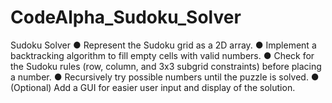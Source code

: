 # CodeAlpha_Sudoku_Solver
Sudoku Solver
● Represent the Sudoku grid as a 2D array.
● Implement a backtracking algorithm to fill empty cells with valid numbers.
● Check for the Sudoku rules (row, column, and 3x3 subgrid constraints) before placing a number.
● Recursively try possible numbers until the puzzle is solved.
● (Optional) Add a GUI for easier user input and display of the solution.
